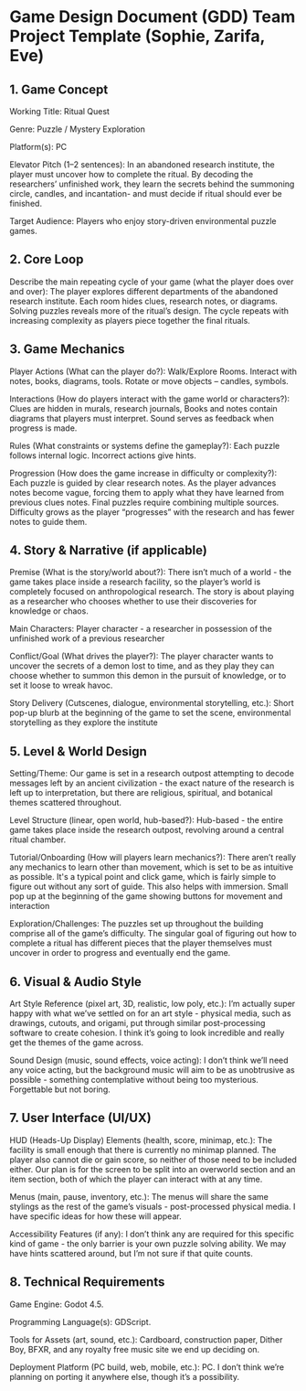 # Game Design Document (GDD) Team Project Template (Sophie, Zarifa, Eve)

## 1. Game Concept
Working Title: Ritual Quest

Genre: Puzzle / Mystery Exploration 

Platform(s): PC

Elevator Pitch (1–2 sentences):
In an abandoned research institute, the player must uncover how to complete the ritual. By decoding the researchers’ unfinished work, they learn the secrets behind the summoning circle, candles, and incantation- and must decide if ritual should ever be finished. 

Target Audience:  Players who enjoy story-driven environmental puzzle games. 

## 2. Core Loop
Describe the main repeating cycle of your game (what the player does over and over):
The player explores different departments of the abandoned research institute. 
Each room hides clues, research notes, or diagrams. 
Solving puzzles reveals more of the ritual’s design. 
The cycle repeats with increasing complexity as players piece together the final rituals. 

## 3. Game Mechanics
Player Actions (What can the player do?):
Walk/Explore Rooms.
Interact with notes, books, diagrams, tools. 
Rotate or move objects – candles, symbols.  

Interactions (How do players interact with the game world or characters?):
Clues are hidden in murals, research journals, 
Books and notes contain diagrams that players must interpret. 
Sound serves as feedback when progress is made. 

Rules (What constraints or systems define the gameplay?):
Each puzzle follows internal logic. 
Incorrect actions give hints. 

Progression (How does the game increase in difficulty or complexity?):
Each puzzle is guided by clear research notes. 
As the player advances notes become vague, forcing them to apply what they have learned from previous clues notes. 
Final puzzles require combining multiple sources.
Difficulty grows as the player “progresses” with the research and has fewer notes to guide them. 

## 4. Story & Narrative (if applicable) 
Premise (What is the story/world about?):
There isn’t much of a world - the game takes place inside a research facility, so the player’s world is completely focused on anthropological research. The story is about playing as a researcher who chooses whether to use their discoveries for knowledge or chaos.

Main Characters:
Player character - a researcher in possession of the unfinished work of a previous researcher

Conflict/Goal (What drives the player?):
The player character wants to uncover the secrets of a demon lost to time, and as they play they can choose whether to summon this demon in the pursuit of knowledge, or to set it loose to wreak havoc.

Story Delivery (Cutscenes, dialogue, environmental storytelling, etc.):
Short pop-up blurb at the beginning of the game to set the scene, environmental storytelling as they explore the institute

## 5. Level & World Design
Setting/Theme:
Our game is set in a research outpost attempting to decode messages left by an ancient civilization - the exact nature of the research is left up to interpretation, but there are religious, spiritual, and botanical themes scattered throughout.

Level Structure (linear, open world, hub-based?):
Hub-based - the entire game takes place inside the research outpost, revolving around a central ritual chamber.

Tutorial/Onboarding (How will players learn mechanics?):
There aren’t really any mechanics to learn other than movement, which is set to be as intuitive as possible. It's a typical point and click game, which is fairly simple to figure out without any sort of guide. This also helps with immersion.
Small pop up at the beginning of the game showing buttons for movement and interaction

Exploration/Challenges:
The puzzles set up throughout the building comprise all of the game’s difficulty. The singular goal of figuring out how to complete a ritual has different pieces that the player themselves must uncover in order to progress and eventually end the game.

## 6. Visual & Audio Style
Art Style Reference (pixel art, 3D, realistic, low poly, etc.):
I’m actually super happy with what we’ve settled on for an art style - physical media, such as drawings, cutouts, and origami, put through similar post-processing software to create cohesion. I think it’s going to look incredible and really get the themes of the game across.

Sound Design (music, sound effects, voice acting):
I don’t think we’ll need any voice acting, but the background music will aim to be as unobtrusive as possible - something contemplative without being too mysterious. Forgettable but not boring.

## 7. User Interface (UI/UX)
HUD (Heads-Up Display) Elements (health, score, minimap, etc.):
The facility is small enough that there is currently no minimap planned. The player also cannot die or gain score, so neither of those need to be included either. Our plan is for the screen to be split into an overworld section and an item section, both of which the player can interact with at any time.

Menus (main, pause, inventory, etc.):
The menus will share the same stylings as the rest of the game’s visuals - post-processed physical media. I have specific ideas for how these will appear.

Accessibility Features (if any):
I don’t think any are required for this specific kind of game - the only barrier is your own puzzle solving ability. We may have hints scattered around, but I’m not sure if that quite counts.

## 8. Technical Requirements
Game Engine:
Godot 4.5.

Programming Language(s):
GDScript.

Tools for Assets (art, sound, etc.):
Cardboard, construction paper, Dither Boy, BFXR, and any royalty free music site we end up deciding on.

Deployment Platform (PC build, web, mobile, etc.):
PC. I don’t think we’re planning on porting it anywhere else, though it’s a possibility.